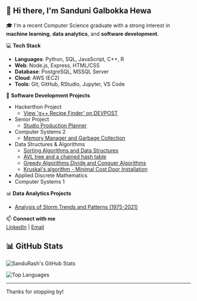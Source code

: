 ## 👋 Hi there, I'm Sanduni Galbokka Hewa

🎓 I'm a recent Computer Science graduate with a strong interest in **machine learning**, **data analytics**, and **software development**.

💻 **Tech Stack**  
- **Languages**: Python, SQL, JavaScript, C++, R  
- **Web**: Node.js, Express, HTML/CSS  
- **Database**: PostgreSQL, MSSQL Server  
- **Cloud**: AWS (EC2)  
- **Tools**: Git, GitHub, RStudio, Jupyter, VS Code

🚀 **Software Development Projects**
- Hackerthon Project
  - [View 'g++ Recipe Finder' on DEVPOST](https://devpost.com/software/g-recipe-finder)
- Senior Project
  - [Studio Production Planner](https://github.com/TylerRWard/Broadcast-Studio-Production-Planner)
- Computer Systems 2
  - [Memory Manager and Garbage Collection](https://github.com/SanduRash/Memory-Manager-and-Garbage-Collection)
- Data Structures & Algorithms
  - [Sorting Algorithms and Data Structures](https://github.com/SanduRash/Sorting-Algorithms-and-Data-Structures)
  - [AVL tree and a chained hash table](https://github.com/SanduRash/AVL-tree-and-a-chained-hash-table)
  - [Greedy Algorithms Divide and Conquer Algorithms](https://github.com/SanduRash/Greedy-Algorithms-Divide-and-Conquer-Algorithms)
  - [Kruskal's algorithm - Minimal Cost Door Installation](https://github.com/SanduRash/Kruskal-s-algorithm---Minimal-Cost-Door-Installation)
- Applied Discrete Mathematics
- Computer Systems 1


📊 **Data Analytics Projects**
- [Analysis of Storm Trends and Patterns (1975-2021)](https://github.com/SanduRash/Storms-Data-Set-from-1975-2021)

📫 **Connect with me**  
[LinkedIn](https://www.linkedin.com/in/sanduni-galbokka-hewa/) | [Email](mailto:sandurash19@gmail.com)

## 📊 GitHub Stats

![SanduRash's GitHub Stats](https://github-readme-stats.vercel.app/api?username=SanduRash&show_icons=true&theme=default&locale=en)

![Top Languages](https://github-readme-stats.vercel.app/api/top-langs/?username=SanduRash&layout=compact&show_icons=true&locale=en)


---
Thanks for stopping by!
